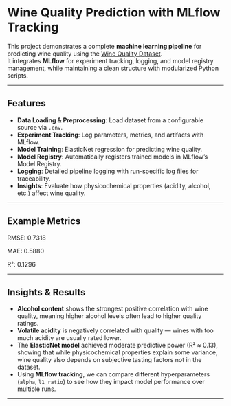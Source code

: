 # Wine Quality Prediction with MLflow Tracking

This project demonstrates a complete **machine learning pipeline** for predicting wine quality using the [Wine Quality Dataset](https://raw.githubusercontent.com/mlflow/mlflow/master/tests/datasets/winequality-red.csv).  
It integrates **MLflow** for experiment tracking, logging, and model registry management, while maintaining a clean structure with modularized Python scripts.

---

## Features
- **Data Loading & Preprocessing**: Load dataset from a configurable source via `.env`.
- **Experiment Tracking**: Log parameters, metrics, and artifacts with MLflow.
- **Model Training**: ElasticNet regression for predicting wine quality.
- **Model Registry**: Automatically registers trained models in MLflow’s Model Registry.
- **Logging**: Detailed pipeline logging with run-specific log files for traceability.
- **Insights**: Evaluate how physicochemical properties (acidity, alcohol, etc.) affect wine quality.

---

## Example Metrics

RMSE: 0.7318

MAE: 0.5880

R²: 0.1296

---

## Insights & Results
- **Alcohol content** shows the strongest positive correlation with wine quality, meaning higher alcohol levels often lead to higher quality ratings.  
- **Volatile acidity** is negatively correlated with quality — wines with too much acidity are usually rated lower.  
- The **ElasticNet model** achieved moderate predictive power (R² ≈ 0.13), showing that while physicochemical properties explain some variance, wine quality also depends on subjective tasting factors not in the dataset.  
- Using **MLflow tracking**, we can compare different hyperparameters (`alpha`, `l1_ratio`) to see how they impact model performance over multiple runs.

---

